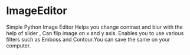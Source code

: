# ImageEditor
Simple Python Image Editor
Helps you change contrast and blur with the help of slider , Can flip image on x and y axis. Enables you to use various filters such as Emboss and Contour.You can save the same on your computer.
